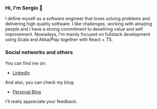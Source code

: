 ### Hi, I'm Sergio :wave:

I define myself as a software engineer that loves solving problems and delivering high quality software. I like challenges, working with amazing people and I have a strong commitment to develiring value and self improvement.
Nowadays, I'm mainly focused on fullstack development using Scala and Akka/Play together with React + TS.

### Social networks and others
You can find me on:
 * [LinkedIn](https://www.linkedin.com/in/sergio-cano-2baa4257/)

And also, you can check my blog:
 * [Personal Blog](https://serdeliverance.github.io/blog/)

I'll really appreciate your feedback.
